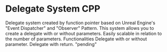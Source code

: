 # Delegate System CPP
 Delegate system created by function pointer based on Unreal Engine's "Event Dispatcher" and "Observer" Pattern. This system allows you to create a delegate with or without parameters. Easily scalable in relation to the number of parameters. Functionalities Delegate with or without parameter. Delegate with return. "pending"
